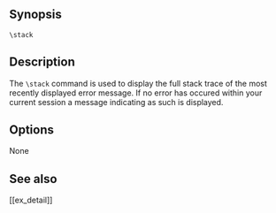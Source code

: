 ## Synopsis

`\stack`

## Description

The `\stack` command is used to display the full stack trace of the most
recently displayed error message. If no error has occured within your
current session a message indicating as such is displayed.

## Options

None

## See also

[[ex_detail]]
